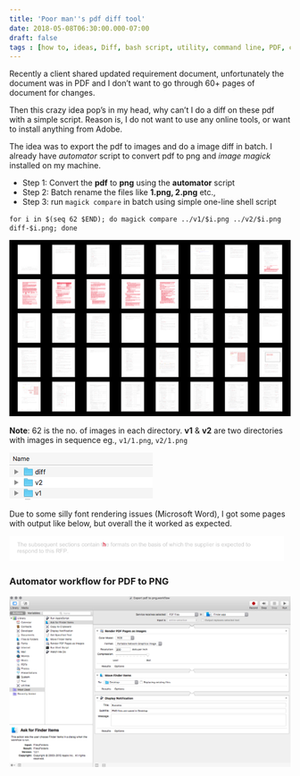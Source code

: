 ```yaml
---
title: 'Poor man''s pdf diff tool'
date: 2018-05-08T06:30:00.000-07:00
draft: false
tags : [how to, ideas, Diff, bash script, utility, command line, PDF, commands]
---
```


Recently a client shared updated requirement document, unfortunately the document was in PDF and I don’t want to go through 60+ pages of document for changes.  
  
Then this crazy idea pop’s in my head, why can’t I do a diff on these pdf with a simple script. Reason is, I do not want to use any online tools, or want to install anything from Adobe.  
  
The idea was to export the pdf to images and do a image diff in batch. I already have _automator_ script to convert pdf to png and _image magick_ installed on my machine.  
  
* Step 1: Convert the **pdf** to **png** using the **automator** script  
* Step 2: Batch rename the files like **1.png, 2.png** etc.,  
* Step 3: run `magick compare` in batch using simple one-line shell script  
  

```
for i in $(seq 62 $END); do magick compare ../v1/$i.png ../v2/$i.png diff-$i.png; done 
```



  

![](/assets/Screen-Shot-2018-05-02-at-10.04.00-AM-copy.png)
  

**Note**: 62 is the no. of images in each directory. **v1** & **v2** are two directories with images in sequence eg., `v1/1.png`, `v2/1.png`
  
![](/assets/Screen-Shot-2018-05-02-at-10.10.06-AM.png)  
  
Due to some silly font rendering issues (Microsoft Word), I got some pages with output like below, but overall the it worked as expected.  
  
![](/assets/Screen-Shot-2018-05-02-at-10.04.16-AM.png)


### Automator workflow for PDF to PNG

![automator workflow pdf-to-png](/assets/pdf-to-png-automator-workflow.png)